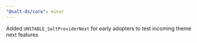 ```yaml
---
"@salt-ds/core": minor
---
```


Added `UNSTABLE_SaltProviderNext` for early adopters to test incoming theme next features
